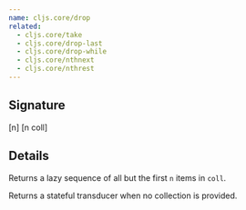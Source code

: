 ```yaml
---
name: cljs.core/drop
related:
  - cljs.core/take
  - cljs.core/drop-last
  - cljs.core/drop-while
  - cljs.core/nthnext
  - cljs.core/nthrest
---
```


## Signature
[n]
[n coll]


## Details

Returns a lazy sequence of all but the first `n` items in `coll`.

Returns a stateful transducer when no collection is provided.
